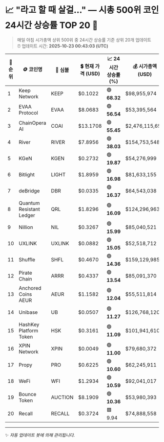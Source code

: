 
# 📈 "라고 할 때 살걸..." — 시총 500위 코인 24시간 상승률 TOP 20 🚀

> 매일 아침 시가총액 상위 500위 중 24시간 상승률 기준 상위 20개 업데이트  
> ⏰ 업데이트 시간: **2025-10-23 00:43:03 (UTC)**

| 🔢 순위 | 🪙 코인명 | 🔣 심볼 | 💲 현재 가격 (USD) | 📈 24시간 상승률 (%) | 💰 시가총액 (USD) | 🔄 24시간 거래량 (USD) | 🔢 유통 공급량 |
|--------|----------|--------|-------------------|--------------------|--------------------|-----------------------|-------------------|
| 1 | Keep Network | KEEP | $0.1022 | 🟢 **68.32** | $98,955,974 | $11,821 | 967,787,054 |
| 2 | EVAA Protocol | EVAA | $8.0683 | 🟢 **56.54** | $53,395,564 | $134,733,795 | 6,617,972 |
| 3 | ChainOpera AI | COAI | $13.1708 | 🟢 **55.45** | $2,476,115,650 | $239,269,455 | 188,000,100 |
| 4 | River | RIVER | $7.8956 | 🟢 **38.03** | $154,753,548 | $41,964,229 | 19,600,000 |
| 5 | KGeN | KGEN | $0.2732 | 🟢 **19.87** | $54,276,999 | $38,457,585 | 198,677,778 |
| 6 | Bitlight | LIGHT | $1.8959 | 🟢 **16.98** | $81,633,155 | $81,142,473 | 43,056,972 |
| 7 | deBridge | DBR | $0.0335 | 🟢 **16.37** | $64,543,038 | $29,123,198 | 1,924,684,519 |
| 8 | Quantum Resistant Ledger | QRL | $1.8296 | 🟢 **16.09** | $124,296,963 | $400,532 | 67,937,170 |
| 9 | Nillion | NIL | $0.3267 | 🟢 **15.99** | $85,040,521 | $45,368,726 | 260,267,500 |
| 10 | UXLINK | UXLINK | $0.0882 | 🟢 **15.05** | $52,518,712 | $9,813,073 | 595,470,193 |
| 11 | Shuffle | SHFL | $0.4670 | 🟢 **14.36** | $159,129,985 | $582,780 | 340,776,800 |
| 12 | Pirate Chain | ARRR | $0.4337 | 🟢 **13.54** | $85,091,370 | $343,448 | 196,213,798 |
| 13 | Anchored Coins AEUR | AEUR | $1.1582 | 🟢 **12.04** | $55,511,814 | $877,588 | 47,929,605 |
| 14 | Unibase | UB | $0.0507 | 🟢 **11.27** | $126,768,120 | $68,478,902 | 2,500,000,000 |
| 15 | HashKey Platform Token | HSK | $0.3161 | 🟢 **11.09** | $101,941,610 | $7,124,405 | 322,460,009 |
| 16 | XPIN Network | XPIN | $0.0049 | 🟢 **11.00** | $79,680,372 | $89,674,658 | 16,125,000,000 |
| 17 | Propy | PRO | $0.6225 | 🟢 **10.60** | $62,245,911 | $14,966,272 | 100,000,000 |
| 18 | WeFi | WFI | $1.2934 | 🟢 **10.59** | $92,041,017 | $3,528,528 | 71,159,448 |
| 19 | Bounce Token | AUCTION | $8.1909 | 🟢 **10.36** | $53,980,393 | $145,760,071 | 6,590,292 |
| 20 | Recall | RECALL | $0.3724 | 🟩 9.94 | $74,888,558 | $136,116,852 | 201,071,820 |

---

✨ *자동 업데이트 봇에 의해 관리됩니다.*
